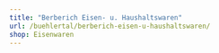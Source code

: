 ```yaml
---
title: "Berberich Eisen- u. Haushaltswaren"
url: /buehlertal/berberich-eisen-u-haushaltswaren/
shop: Eisenwaren
---
```

